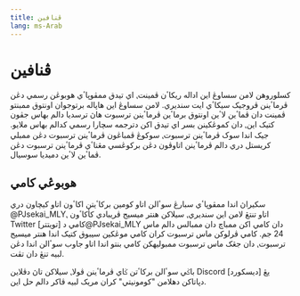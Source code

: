 ```yaml
---
title: ڤنافين
lang: ms-Arab
---
```


# ڤنافين

کسلوروهن لامن سساوڠ اين اداله ريکاٴن ڤمينت⹁ اي تيدق ممڤوڽاٴي هوبوڠن رسمي دڠن
ڤرماٴينن ڤروجيک سيکاٴي ايت سنديري. لامن سساوڠ اين هاڽاله برتوجوان اونتوق ممبنتو
ڤمينت دان ڤماٴين لاٴين اونتوق برماٴين ڤرماٴينن ترسبوت هاڽ ترسديا دالم بهاس جڤون
کتيک اين⹁ دان کموڠکينن بسر اي تيدق اکن دترجمه سچارا رسمي کدالم بهاس ملايو. جيک
اندا سوک ڤرماٴينن ترسبوت⹁ سوکوڠ ڤمباڠون ڤرماٴينن ترسبوت دڠن ممبلي کريستل دري
دالم ڤرماٴينن اتاوڤون دڠن برکوڠسي مڠناٴي ڤرماٴينن ترسبوت دڠن ڤماٴين لاٴين
دميديا سوسيال.


## هوبوڠي کامي

سکيراڽ اندا ممڤوڽاٴي سبارڠ سوٴالن اتاو کومين برکاٴيتن اکاٴون اتاو کيچاون دري
@PJsekai_MLY⹁ اتاو تنتڠ لامن اين سنديري⹁ سيلاکن هنتر ميسيج ڤريبادي کأکاٴون
Twitter [تويتتر] کامي د@PJsekai_MLY دان کامي اکن ممباچ دان ممبالس دالم ماس
24 جم. کامي ڤرلوکن ماس ترسبوت کران کامي موڠکين سيبوق کتيک اندا هنتر ميسيج
ترسبوت⹁ دان جڠک ماس ترسبوت ممبوليهکن کامي بنتو اندا اتاو جاوب سوٴالن اندا دڠن
لبيه تنڠ دان تڤت.

باݢي سوٴالن برکاٴتن ݢاي ڤرماٴينن ڤولا⹁ سيلاکن تاڽ دڤلاين Discord [ديسکورد] يڠ
دڽاتاکن دهلامن "کومونيتي" کران مريک لبيه ڤاکر دالم حل اين.
